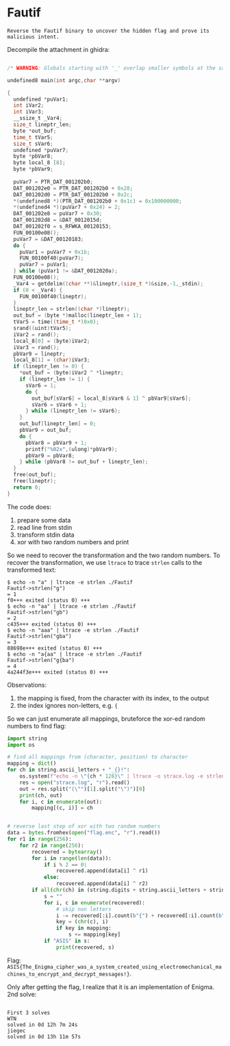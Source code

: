 # Fautif

```
Reverse the Fautif binary to uncover the hidden flag and prove its malicious intent.
```

Decompile the attachment in ghidra:

```c

/* WARNING: Globals starting with '_' overlap smaller symbols at the same address */

undefined8 main(int argc,char **argv)

{
  undefined *puVar1;
  int iVar2;
  int iVar3;
  __ssize_t _Var4;
  size_t lineptr_len;
  byte *out_buf;
  time_t tVar5;
  size_t sVar6;
  undefined *puVar7;
  byte *pbVar8;
  byte local_8 [8];
  byte *pbVar9;
  
  puVar7 = PTR_DAT_001202b0;
  DAT_001202e0 = PTR_DAT_001202b0 + 0x28;
  DAT_001202d0 = PTR_DAT_001202b0 + 0x2c;
  *(undefined8 *)(PTR_DAT_001202b0 + 0x1c) = 0x100000000;
  *(undefined4 *)(puVar7 + 0x24) = 2;
  DAT_001202e8 = puVar7 + 0x30;
  DAT_001202d8 = &DAT_0012015d;
  DAT_001202f0 = s_RFWKA_00120153;
  FUN_00100e08();
  puVar7 = &DAT_00120183;
  do {
    puVar1 = puVar7 + 0x1b;
    FUN_00100f40(puVar7);
    puVar7 = puVar1;
  } while (puVar1 != &DAT_0012020a);
  FUN_00100e08();
  _Var4 = getdelim((char **)&lineptr,(size_t *)&size,-1,_stdin);
  if (0 < _Var4) {
    FUN_00100f40(lineptr);
  }
  lineptr_len = strlen((char *)lineptr);
  out_buf = (byte *)malloc(lineptr_len + 1);
  tVar5 = time((time_t *)0x0);
  srand((uint)tVar5);
  iVar2 = rand();
  local_8[0] = (byte)iVar2;
  iVar3 = rand();
  pbVar9 = lineptr;
  local_8[1] = (char)iVar3;
  if (lineptr_len != 0) {
    *out_buf = (byte)iVar2 ^ *lineptr;
    if (lineptr_len != 1) {
      sVar6 = 1;
      do {
        out_buf[sVar6] = local_8[sVar6 & 1] ^ pbVar9[sVar6];
        sVar6 = sVar6 + 1;
      } while (lineptr_len != sVar6);
    }
    out_buf[lineptr_len] = 0;
    pbVar9 = out_buf;
    do {
      pbVar8 = pbVar9 + 1;
      printf("%02x",(ulong)*pbVar9);
      pbVar9 = pbVar8;
    } while (pbVar8 != out_buf + lineptr_len);
  }
  free(out_buf);
  free(lineptr);
  return 0;
}
```

The code does:

1. prepare some data
2. read line from stdin
3. transform stdin data
4. xor with two random numbers and print

So we need to recover the transformation and the two random numbers. To recover the transformation, we use `ltrace` to trace `strlen` calls to the transformed text:

```shell
$ echo -n "a" | ltrace -e strlen ./Fautif
Fautif->strlen("g")                                                                        = 1
f0+++ exited (status 0) +++
$ echo -n "aa" | ltrace -e strlen ./Fautif
Fautif->strlen("gb")                                                                       = 2
c435+++ exited (status 0) +++
$ echo -n "aaa" | ltrace -e strlen ./Fautif
Fautif->strlen("gba")                                                                      = 3
88698e+++ exited (status 0) +++
$ echo -n "a{aa" | ltrace -e strlen ./Fautif
Fautif->strlen("g{ba")                                                                     = 4
4a244f3e+++ exited (status 0) +++
```

Observations:

1. the mapping is fixed, from the character with its index, to the output
2. the index ignores non-letters, e.g. `{`

So we can just enumerate all mappings, bruteforce the xor-ed random numbers to find flag:

```python
import string
import os

# find all mappings from (character, position) to character
mapping = dict()
for ch in string.ascii_letters + "_{}!":
    os.system(f"echo -n \"{ch * 128}\" | ltrace -o strace.log -e strlen -s 1000 ./Fautif >/dev/null")
    res = open("strace.log", "r").read()
    out = res.split("(\"")[1].split("\")")[0]
    print(ch, out)
    for i, c in enumerate(out):
        mapping[(c, i)] = ch


# reverse last step of xor with two random numbers
data = bytes.fromhex(open("flag.enc", "r").read())
for r1 in range(256):
    for r2 in range(256):
        recovered = bytearray()
        for i in range(len(data)):
            if i % 2 == 0:
                recovered.append(data[i] ^ r1)
            else:
                recovered.append(data[i] ^ r2)
        if all(chr(ch) in (string.digits + string.ascii_letters + string.punctuation + "\n") for ch in recovered):
            s = ""
            for i, c in enumerate(recovered):
                # skip non letters
                i -= recovered[:i].count(b"{") + recovered[:i].count(b"_")
                key = (chr(c), i)
                if key in mapping:
                    s += mapping[key]
            if "ASIS" in s:
                print(recovered, s)
```

Flag: `ASIS{The_Enigma_cipher_was_a_system_created_using_electromechanical_machines_to_encrypt_and_decrypt_messages!}`.

Only after getting the flag, I realize that it is an implementation of Enigma. 2nd solve:

```

First 3 solves
WTN
solved in 0d 12h 7m 24s
jiegec
solved in 0d 13h 11m 57s
```
